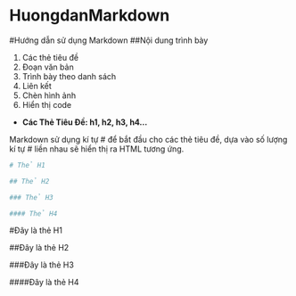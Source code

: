 HuongdanMarkdown
================

#Hướng dẫn sử dụng Markdown
##Nội dung trình bày
1. Các thẻ tiêu đề
1. Đoạn văn bản
1. Trình bày theo danh sách
1. Liên kết
1. Chèn hình ảnh
1. Hiển thị code

- __Các Thẻ Tiêu Đề: h1, h2, h3, h4…__

Markdown sử dụng kí tự # để bắt đầu cho các thẻ tiêu đề, dựa vào số lượng kí tự # liền nhau sẽ hiển thị ra HTML tương ứng.

```sh
# Thẻ H1

## Thẻ H2

### Thẻ H3

#### Thẻ H4
```

#Đây là thẻ H1

##Đây là thẻ H2

###Đây là thẻ H3

####Đây là thẻ H4
